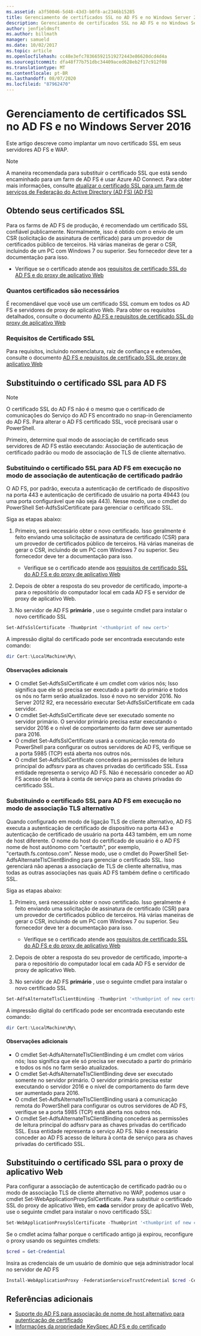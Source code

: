 ```yaml
---
ms.assetid: a3f50046-5d48-43d3-b0f8-ac2346b15285
title: Gerenciamento de certificados SSL no AD FS e no Windows Server 2016
description: Gerenciamento de certificados SSL no AD FS e no Windows Server 2016
author: jenfieldmsft
ms.author: billmath
manager: samueld
ms.date: 10/02/2017
ms.topic: article
ms.openlocfilehash: cc48e3efc783665921519272443e86620dcd4d4a
ms.sourcegitcommit: dfa48f77b751dbc34409aced628eb2f17c912f08
ms.translationtype: MT
ms.contentlocale: pt-BR
ms.lasthandoff: 08/07/2020
ms.locfileid: "87962470"
---
```

# <a name="managing-ssl-certificates-in-ad-fs-and-wap-in-windows-server-2016"></a>Gerenciamento de certificados SSL no AD FS e no Windows Server 2016



Este artigo descreve como implantar um novo certificado SSL em seus servidores AD FS e WAP.

>[!NOTE]
>A maneira recomendada para substituir o certificado SSL que está sendo encaminhado para um farm de AD FS é usar Azure AD Connect.  Para obter mais informações, consulte [atualizar o certificado SSL para um farm de serviços de Federação do Active Directory (AD FS) (AD FS)](/azure/active-directory/connect/active-directory-aadconnectfed-ssl-update)

## <a name="obtaining-your-ssl-certificates"></a>Obtendo seus certificados SSL
Para os farms de AD FS de produção, é recomendado um certificado SSL confiável publicamente. Normalmente, isso é obtido com o envio de um CSR (solicitação de assinatura de certificado) para um provedor de certificados público de terceiros. Há várias maneiras de gerar o CSR, incluindo de um PC com Windows 7 ou superior. Seu fornecedor deve ter a documentação para isso.

- Verifique se o certificado atende aos [requisitos de certificado SSL do AD FS e do proxy de aplicativo Web](../overview/ad-fs-requirements.md#BKMK_1)

### <a name="how-many-certificates-are-needed"></a>Quantos certificados são necessários
É recomendável que você use um certificado SSL comum em todos os AD FS e servidores de proxy de aplicativo Web. Para obter os requisitos detalhados, consulte o documento [AD FS e requisitos de certificado SSL do proxy de aplicativo Web](../overview/ad-fs-requirements.md#BKMK_1)

### <a name="ssl-certificate-requirements"></a>Requisitos de Certificado SSL
Para requisitos, incluindo nomenclatura, raiz de confiança e extensões, consulte o documento [AD FS e requisitos de certificado SSL de proxy de aplicativo Web](../overview/ad-fs-requirements.md#BKMK_1)

## <a name="replacing-the-ssl-certificate-for-ad-fs"></a>Substituindo o certificado SSL para AD FS
> [!NOTE]
> O certificado SSL do AD FS não é o mesmo que o certificado de comunicações do Serviço do AD FS encontrado no snap-in Gerenciamento do AD FS. Para alterar o AD FS certificado SSL, você precisará usar o PowerShell.

Primeiro, determine qual modo de associação de certificado seus servidores de AD FS estão executando: Associação de autenticação de certificado padrão ou modo de associação de TLS de cliente alternativo.

### <a name="replacing-the-ssl-certificate-for-ad-fs-running-in-default-certificate-authentication-binding-mode"></a>Substituindo o certificado SSL para AD FS em execução no modo de associação de autenticação de certificado padrão
O AD FS, por padrão, executa a autenticação de certificado de dispositivo na porta 443 e autenticação de certificado de usuário na porta 49443 (ou uma porta configurável que não seja 443).
Nesse modo, use o cmdlet do PowerShell Set-AdfsSslCertificate para gerenciar o certificado SSL.

Siga as etapas abaixo:

1. Primeiro, será necessário obter o novo certificado. Isso geralmente é feito enviando uma solicitação de assinatura de certificado (CSR) para um provedor de certificados público de terceiros. Há várias maneiras de gerar o CSR, incluindo de um PC com Windows 7 ou superior. Seu fornecedor deve ter a documentação para isso.

    * Verifique se o certificado atende aos [requisitos de certificado SSL do AD FS e do proxy de aplicativo Web](../overview/ad-fs-requirements.md#BKMK_1)

1. Depois de obter a resposta do seu provedor de certificado, importe-a para o repositório do computador local em cada AD FS e servidor de proxy de aplicativo Web.

1. No servidor de AD FS **primário** , use o seguinte cmdlet para instalar o novo certificado SSL

```powershell
Set-AdfsSslCertificate -Thumbprint '<thumbprint of new cert>'
```

A impressão digital do certificado pode ser encontrada executando este comando:

```powershell
dir Cert:\LocalMachine\My\
```

#### <a name="additional-notes"></a>Observações adicionais

* O cmdlet Set-AdfsSslCertificate é um cmdlet com vários nós; Isso significa que ele só precisa ser executado a partir do primário e todos os nós no farm serão atualizados. Isso é novo no servidor 2016. No Server 2012 R2, era necessário executar Set-AdfsSslCertificate em cada servidor.
* O cmdlet Set-AdfsSslCertificate deve ser executado somente no servidor primário. O servidor primário precisa estar executando o servidor 2016 e o nível de comportamento do farm deve ser aumentado para 2016.
* O cmdlet Set-AdfsSslCertificate usará a comunicação remota do PowerShell para configurar os outros servidores de AD FS, verifique se a porta 5985 (TCP) está aberta nos outros nós.
* O cmdlet Set-AdfsSslCertificate concederá as permissões de leitura principal do adfssrv para as chaves privadas do certificado SSL. Essa entidade representa o serviço AD FS. Não é necessário conceder ao AD FS acesso de leitura à conta de serviço para as chaves privadas do certificado SSL.

### <a name="replacing-the-ssl-certificate-for-ad-fs-running-in-alternate-tls-binding-mode"></a>Substituindo o certificado SSL para AD FS em execução no modo de associação TLS alternativo
Quando configurado em modo de ligação TLS de cliente alternativo, AD FS executa a autenticação de certificado de dispositivo na porta 443 e autenticação de certificado de usuário na porta 443 também, em um nome de host diferente. O nome do host do certificado de usuário é o AD FS nome de host autônomo com "certauth", por exemplo, "certauth.fs.contoso.com".
Nesse modo, use o cmdlet do PowerShell Set-AdfsAlternateTlsClientBinding para gerenciar o certificado SSL. Isso gerenciará não apenas a associação de TLS de cliente alternativa, mas todas as outras associações nas quais AD FS também define o certificado SSL.

Siga as etapas abaixo:

1. Primeiro, será necessário obter o novo certificado. Isso geralmente é feito enviando uma solicitação de assinatura de certificado (CSR) para um provedor de certificados público de terceiros. Há várias maneiras de gerar o CSR, incluindo de um PC com Windows 7 ou superior. Seu fornecedor deve ter a documentação para isso.

    * Verifique se o certificado atende aos [requisitos de certificado SSL do AD FS e do proxy de aplicativo Web](../overview/ad-fs-requirements.md#BKMK_1)

1. Depois de obter a resposta do seu provedor de certificado, importe-a para o repositório do computador local em cada AD FS e servidor de proxy de aplicativo Web.

1. No servidor de AD FS **primário** , use o seguinte cmdlet para instalar o novo certificado SSL

```powershell
Set-AdfsAlternateTlsClientBinding -Thumbprint '<thumbprint of new cert>'
```

A impressão digital do certificado pode ser encontrada executando este comando:

```powershell
dir Cert:\LocalMachine\My\
```

#### <a name="additional-notes"></a>Observações adicionais

* O cmdlet Set-AdfsAlternateTlsClientBinding é um cmdlet com vários nós; Isso significa que ele só precisa ser executado a partir do primário e todos os nós no farm serão atualizados.
* O cmdlet Set-AdfsAlternateTlsClientBinding deve ser executado somente no servidor primário. O servidor primário precisa estar executando o servidor 2016 e o nível de comportamento do farm deve ser aumentado para 2016.
* O cmdlet Set-AdfsAlternateTlsClientBinding usará a comunicação remota do PowerShell para configurar os outros servidores de AD FS, verifique se a porta 5985 (TCP) está aberta nos outros nós.
* O cmdlet Set-AdfsAlternateTlsClientBinding concederá as permissões de leitura principal do adfssrv para as chaves privadas do certificado SSL. Essa entidade representa o serviço AD FS. Não é necessário conceder ao AD FS acesso de leitura à conta de serviço para as chaves privadas do certificado SSL.

## <a name="replacing-the-ssl-certificate-for-the-web-application-proxy"></a>Substituindo o certificado SSL para o proxy de aplicativo Web
Para configurar a associação de autenticação de certificado padrão ou o modo de associação TLS de cliente alternativo no WAP, podemos usar o cmdlet Set-WebApplicationProxySslCertificate.
Para substituir o certificado SSL do proxy de aplicativo Web, em **cada** servidor proxy de aplicativo Web, use o seguinte cmdlet para instalar o novo certificado SSL:

```powershell
Set-WebApplicationProxySslCertificate -Thumbprint '<thumbprint of new cert>'
```

Se o cmdlet acima falhar porque o certificado antigo já expirou, reconfigure o proxy usando os seguintes cmdlets:

```powershell
$cred = Get-Credential
```

Insira as credenciais de um usuário de domínio que seja administrador local no servidor de AD FS

```powershell
Install-WebApplicationProxy -FederationServiceTrustCredential $cred -CertificateThumbprint '<thumbprint of new cert>' -FederationServiceName 'fs.contoso.com'
```

## <a name="additional-references"></a>Referências adicionais
* [Suporte do AD FS para associação de nome de host alternativo para autenticação de certificado](../operations/AD-FS-support-for-alternate-hostname-binding-for-certificate-authentication.md)
* [Informações da propriedade KeySpec AD FS e do certificado](../technical-reference/AD-FS-and-KeySpec-Property.md)
